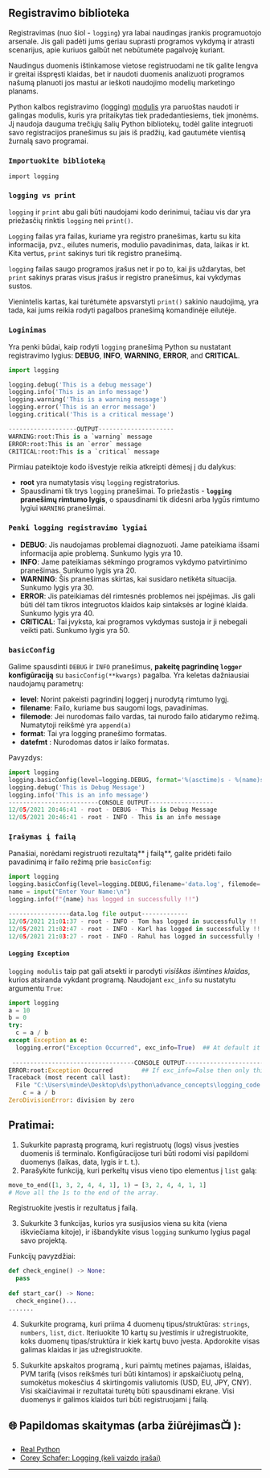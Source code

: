 ## Registravimo biblioteka

Registravimas (nuo šiol - `logging`) yra labai naudingas įrankis programuotojo arsenale. Jis gali padėti jums geriau suprasti programos vykdymą ir atrasti scenarijus, apie kuriuos galbūt net nebūtumėte pagalvoję kuriant.

Naudingus duomenis ištinkamose vietose registruodami ne tik galite lengva ir greitai išspręsti klaidas, bet ir naudoti duomenis analizuoti programos našumą planuoti jos mastui ar ieškoti naudojimo modelių marketingo planams.

Python kalbos registravimo (logging) [modulis](https://docs.python.org/3/library/logging.html) yra paruoštas naudoti ir galingas modulis, kuris yra pritaikytas tiek pradedantiesiems, tiek įmonėms. Jį naudoja dauguma trečiųjų šalių Python bibliotekų, todėl galite integruoti savo registracijos pranešimus su jais iš pradžių, kad gautumėte vientisą žurnalą savo programai.

### `Importuokite biblioteką`
`import logging`

### `logging vs print`

`logging` ir `print` abu gali būti naudojami kodo derinimui, tačiau vis dar yra priežasčių rinktis `logging` nei `print()`.

`Logging` failas yra failas, kuriame yra registro pranešimas, kartu su kita informacija, pvz., eilutes numeris, modulio pavadinimas, data, laikas ir kt. Kita vertus, `print` sakinys turi tik registro pranešimą.

`logging` failas saugo programos įrašus net ir po to, kai jis uždarytas, bet `print` sakinys praras visus įrašus ir registro pranešimus, kai vykdymas sustos.

Vienintelis kartas, kai turėtumėte apsvarstyti `print()` sakinio naudojimą, yra tada, kai jums reikia rodyti pagalbos pranešimą komandinėje eilutėje.

### `Loginimas`

Yra penki būdai, kaip rodyti `logging` pranešimą Python su nustatant registravimo lygius:  **DEBUG**, **INFO**, **WARNING**, **ERROR**, and **CRITICAL**.

```python
import logging

logging.debug('This is a debug message')
logging.info('This is an info message')
logging.warning('This is a warning message')
logging.error('This is an error message')
logging.critical('This is a critical message')

-------------------OUTPUT---------------------
WARNING:root:This is a `warning` message
ERROR:root:This is an `error` message
CRITICAL:root:This is a `critical` message
```
Pirmiau pateiktoje kodo išvestyje reikia atkreipti dėmesį į du dalykus:


- **root** yra numatytasis visų `logging` registratorius.
- Spausdinami tik trys `logging` pranešimai. To priežastis - **`logging` pranešimų rimtumo lygis**, o spausdinami tik didesni arba lygūs rimtumo lygiui `WARNING` pranešimai.


### `Penki logging registravimo lygiai`
 - **DEBUG**: Jis naudojamas problemai diagnozuoti. Jame pateikiama išsami informacija apie problemą. Sunkumo lygis yra 10.
 - **INFO**: Jame pateikiamas sėkmingo programos vykdymo patvirtinimo pranešimas. Sunkumo lygis yra 20.
 - **WARNING**: Šis pranešimas skirtas, kai susidaro netikėta situacija. Sunkumo lygis yra 30.
 - **ERROR**: Jis pateikiamas dėl rimtesnės problemos nei įspėjimas. Jis gali būti dėl tam tikros integruotos klaidos kaip sintaksės ar loginė klaida. 
   Sunkumo lygis yra 40.
 - **CRITICAL**: Tai įvyksta, kai programos vykdymas sustoja ir ji nebegali veikti pati. Sunkumo lygis yra 50.

### `basicConfig`

Galime spausdinti `DEBUG` ir `INFO` pranešimus, **pakeitę pagrindinę `logger` konfigūraciją** su `basicConfig(**kwargs)` pagalba.
Yra keletas dažniausiai naudojamų parametrų:

 - **level**: Norint pakeisti pagrindinį loggerį į nurodytą rimtumo lygį.
 - **filename**: Failo, kuriame bus saugomi logs, pavadinimas.
 - **filemode**: Jei nurodomas failo vardas, tai nurodo failo atidarymo režimą. Numatytoji reikšmė yra `append(a)`
 - **format**: Tai yra logging pranešimo formatas.
 - **datefmt** : Nurodomas datos ir laiko formatas.

Pavyzdys:
```python
import logging
logging.basicConfig(level=logging.DEBUG, format='%(asctime)s - %(name)s - %(levelname)s - %(message)s', datefmt='%d/%m/%Y %H:%M:%S')
logging.debug('This is Debug Message')
logging.info('This is an info message')
-------------------------CONSOLE OUTPUT------------------
12/05/2021 20:46:41 - root - DEBUG - This is Debug Message
12/05/2021 20:46:41 - root - INFO - This is an info message
```
### `Įrašymas į failą`
Panašiai, norėdami registruoti rezultatą** į failą**, galite pridėti failo pavadinimą ir failo režimą prie `basicConfig`:

```python
import logging
logging.basicConfig(level=logging.DEBUG,filename='data.log', filemode='a', format='%(asctime)s - %(name)s - %(levelname)s - %(message)s', datefmt='%d/%m/%Y %H:%M:%S')
name = input("Enter Your Name:\n")
logging.info(f"{name} has logged in successfully !!")

-----------------data.log file output-------------
12/05/2021 21:01:37 - root - INFO - Tom has logged in successfully !!
12/05/2021 21:02:47 - root - INFO - Karl has logged in successfully !!
12/05/2021 21:03:27 - root - INFO - Rahul has logged in successfully !!
```
#### `Logging Exception`
`logging modulis` taip pat gali atsekti ir parodyti _visiškas išimtines klaidas_, kurios atsiranda vykdant programą. Naudojant `exc_info` su nustatytu argumentu `True`:

```python
import logging
a = 10
b = 0
try:
  c = a / b
except Exception as e:
  logging.error("Exception Occurred", exc_info=True)  ## At default it is True
  
 ----------------------------------CONSOLE OUTPUT------------------------
ERROR:root:Exception Occurred        ## If exc_info=False then only this message will print
Traceback (most recent call last):
  File "C:\Users\minde\Desktop\ds\python\advance_concepts\logging_code.py", line 5, in <module>
    c = a / b
ZeroDivisionError: division by zero
```

## Pratimai: 

1) Sukurkite paprastą programą, kuri registruotų (logs) visus įvesties duomenis iš terminalo. Konfigūracijose turi būti rodomi visi papildomi duomenys (laikas, data, lygis ir t. t.).
2) Parašykite funkciją, kuri perkeltų visus vieno tipo elementus į `list` galą:

  ```python
  move_to_end([1, 3, 2, 4, 4, 1], 1) ➞ [3, 2, 4, 4, 1, 1]
  # Move all the 1s to the end of the array.
  ```
  Registruokite įvestis ir rezultatus į failą.

3) Sukurkite 3 funkcijas, kurios yra susijusios viena su kita (viena iškviečiama kitoje), ir išbandykite visus `logging` sunkumo lygius pagal savo projektą. 
  
  Funkcijų pavyzdžiai:

  ```python
  def check_engine() -> None:
    pass
   
  def start_car() -> None:
    check_engine()...
  .......
  ```

4) Sukurkite programą, kuri priima 4 duomenų tipus/struktūras: `strings`, `numbers`, `list`, `dict`. Iteriuokite 10 kartų su įvestimis ir užregistruokite, koks duomenų tipas/struktūra ir kiek kartų buvo įvesta. Apdorokite visas galimas klaidas ir jas užregistruokite.


5) Sukurkite apskaitos programą , kuri paimtų metines pajamas, išlaidas, PVM tarifą (visos reikšmės turi būti kintamos) ir apskaičiuotų pelną, sumokėtus mokesčius 4 skirtingomis valiutomis (USD, EU, JPY, CNY). Visi skaičiavimai ir rezultatai turėtų būti spausdinami ekrane. Visi duomenys ir galimos klaidos turi būti registruojami į failą. 

## 🌐 Papildomas skaitymas (arba žiūrėjimas📺 ):

* [Real Python](https://realpython.com/python-logging/)
* [Corey Schafer: Logging (keli vaizdo įrašai)](https://www.youtube.com/watch?v=-ARI4Cz-awo)
***


